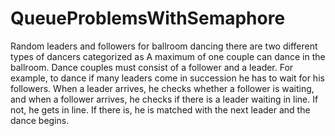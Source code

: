# QueueProblemsWithSemaphore

Random leaders and followers for ballroom dancing there are two different types of dancers categorized as
A maximum of one couple can dance in the ballroom.
Dance couples must consist of a follower and a leader.
For example, to dance if many leaders come in succession he has to wait for his followers.
When a leader arrives, he checks whether a follower is waiting, and when a follower arrives, he checks if there is a leader waiting in line. If not, he gets in line. If there is, he is matched with the next leader and the dance begins.
